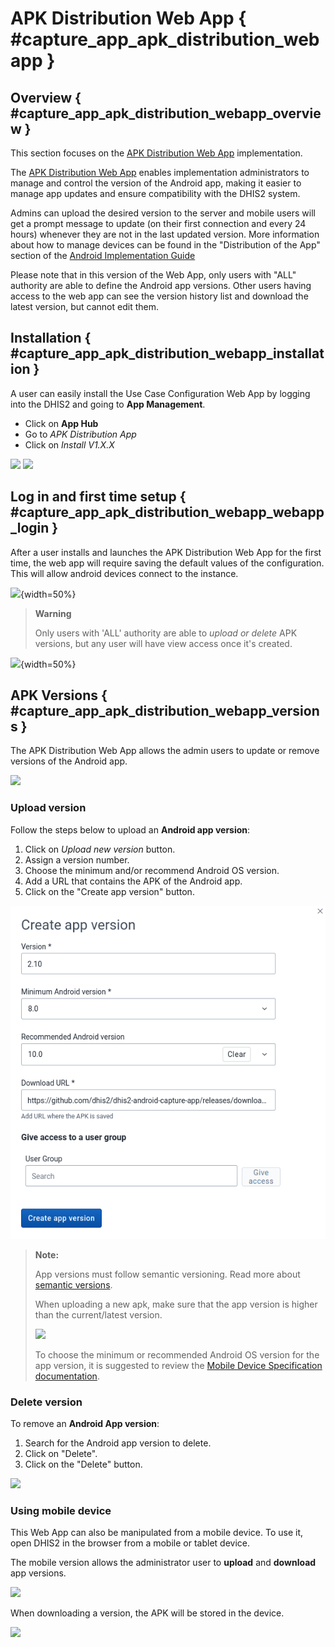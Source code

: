# APK Distribution Web App { #capture_app_apk_distribution_webapp }
## Overview { #capture_app_apk_distribution_webapp_overview }

This section focuses on the [APK Distribution Web App](https://apps.dhis2.org/app/dff273fc-909e-48af-b151-c4d7e9c8a12c) implementation.

The [APK Distribution Web App](https://apps.dhis2.org/app/dff273fc-909e-48af-b151-c4d7e9c8a12c) enables implementation administrators to manage and control the version of the Android app, making it easier to manage app updates and ensure compatibility with the DHIS2 system. 

Admins can upload the desired version to the server and mobile users will get a prompt message to update (on their first connection and every 24 hours) whenever they are not in the last updated version. More information about how to manage devices can be found in the "Distribution of the App" section of the [Android Implementation Guide](https://docs.dhis2.org/en/implement/android-implementation/scale-up.html)

Please note that in this version of the Web App, only users with "ALL" authority are able to define the Android app versions. Other users having access to the web app can see the version history list and download the latest version, but cannot edit them.

## Installation { #capture_app_apk_distribution_webapp_installation }

A user can easily install the Use Case Configuration Web App by logging into the DHIS2 and going to **App Management**.

- Click on **App Hub**
- Go to *APK Distribution App*
- Click on *Install V1.X.X*

![](resources/images/capture-app-apk-distribution-app-hub-install.png)
![](resources/images/capture-app-apk-distribution-app-hub-install-webapp.png)


## Log in and first time setup { #capture_app_apk_distribution_webapp_webapp_login }

After a user installs and launches the APK Distribution Web App for the first time, the web app will require saving the default values of the configuration. This will allow android devices connect to the instance.


![](resources/images/capture-app-apk-distribution-first-setup.png){width=50%}

> **Warning**
>
> Only users with 'ALL' authority are able to *upload or delete* APK versions, but any user will have view access once it's created.
>


![](resources/images/capture-app-apk-distribution-no-authorities.png){width=50%}

## APK Versions { #capture_app_apk_distribution_webapp_versions }

The APK Distribution Web App allows the admin users to update or remove versions of the Android app.

![](resources/images/capture-app-apk-distribution.png)

### Upload version

Follow the steps below to upload an **Android app version**:

1. Click on *Upload new version* button.
2. Assign a version number.
3. Choose the minimum and/or recommend Android OS version.
4. Add a URL that contains the APK of the Android app.
5. Click on the "Create app version" button.


![](resources/images/capture-app-apk-distribution-upload.png)


> **Note:**
>
> App versions must follow semantic versioning. Read more about [semantic versions](https://docs.npmjs.com/about-semantic-versioning). 
>
> When uploading a new apk, make sure that the app version is higher than the current/latest version.
> 
> ![](resources/images/capture-app-apk-distribution-alert-version-higher.png)
> 
> To choose the minimum or recommended Android OS version for the app version, it is suggested to review the [Mobile Device Specification documentation](https://docs.dhis2.org/en/implement/android-implementation/mobile-device-specifications.html).
>


### Delete version

To remove an **Android App version**:

1. Search for the Android app version to delete.
2. Click on "Delete".
3. Click on the "Delete" button.

![](resources/images/capture-app-apk-distribution-upload-delete.png)


### Using mobile device

This Web App can also be manipulated from a mobile device. To use it, open DHIS2 in the browser from a mobile or tablet device.

The mobile version allows the administrator user to **upload** and **download** app versions.

![](resources/images/capture-app-apk-distribution-upload-mobile.png)


When downloading a version, the APK will be stored in the device.

![](resources/images/capture-app-apk-distribution-version-list-mobile.png)

